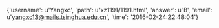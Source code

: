 {'username': u'Yangxc', 'path': u'xz1191/1191.html', 'answer': u'B', 'email': u'yangxc13@mails.tsinghua.edu.cn', 'time': '2016-02-24:22:48:04'}